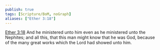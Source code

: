 ```yaml
---
publish: true
tags: [Scripture/BoM, noGraph]
aliases: ["Ether 3:18"]
---
```

[Ether 3:18](https://churchofjesuschrist.org/study/scriptures/bofm/ether/3?lang=eng&id=p18#p18) And he ministered unto him even as he ministered unto the Nephites; and all this, that this man might know that he was God, because of the many great works which the Lord had showed unto him.
